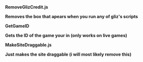 **RemoveGlizCredit.js**



**Removes the box that apears when you run any of gliz's scripts**



**GetGameID**



**Gets the ID of the game your in (only works on live games)**



**MakeSiteDraggable.js**



**Just makes the site draggable (i will most likely remove this)**

